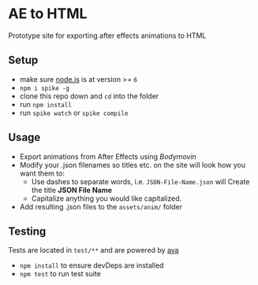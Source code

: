 # AE to HTML

Prototype site for exporting after effects animations to HTML

## Setup

- make sure [node.js](http://nodejs.org) is at version >= `6`
- `npm i spike -g`
- clone this repo down and `cd` into the folder
- run `npm install`
- run `spike watch` or `spike compile`

## Usage

- Export animations from After Effects using *Bodymovin*
- Modify your .json filenames so titles etc. on the site will look how you want them to:
  - Use dashes to separate words, i.e. `JSON-File-Name.json` will Create the title **JSON File Name**
  - Capitalize anything you would like capitalized.
- Add resulting .json files to the `assets/anim/` folder


## Testing
Tests are located in `test/**` and are powered by [ava](https://github.com/sindresorhus/ava)
- `npm install` to ensure devDeps are installed
- `npm test` to run test suite
